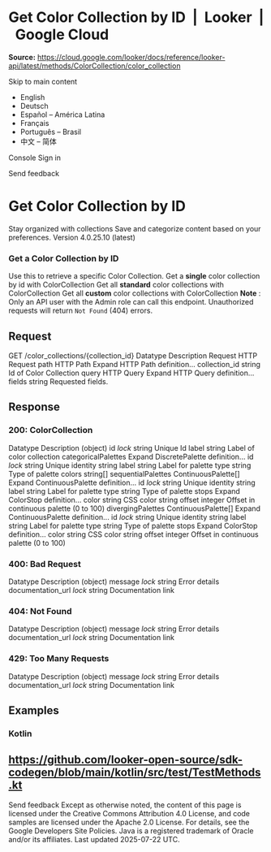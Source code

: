 # Get Color Collection by ID  |  Looker  |  Google Cloud

**Source:** https://cloud.google.com/looker/docs/reference/looker-api/latest/methods/ColorCollection/color_collection

Skip to main content 


  * English
  * Deutsch
  * Español – América Latina
  * Français
  * Português – Brasil
  * 中文 – 简体

Console  Sign in


Send feedback 
#  Get Color Collection by ID
Stay organized with collections  Save and categorize content based on your preferences. 
Version 4.0.25.10 (latest) 
### Get a Color Collection by ID
Use this to retrieve a specific Color Collection. Get a **single** color collection by id with ColorCollection
Get all **standard** color collections with ColorCollection
Get all **custom** color collections with ColorCollection
**Note** : Only an API user with the Admin role can call this endpoint. Unauthorized requests will return `Not Found` (404) errors.
## Request
GET /color_collections/{collection_id} 
Datatype
Description
Request
HTTP Request 
path
HTTP Path 
Expand HTTP Path definition... 
collection_id
string 
Id of Color Collection
query
HTTP Query 
Expand HTTP Query definition... 
fields
string 
Requested fields.
## Response
### 200: ColorCollection
Datatype
Description
(object)
id
_lock_
string 
Unique Id
label
string 
Label of color collection
categoricalPalettes
Expand DiscretePalette definition... 
id
_lock_
string 
Unique identity string
label
string 
Label for palette
type
string 
Type of palette
colors
string[] 
sequentialPalettes
ContinuousPalette[] 
Expand ContinuousPalette definition... 
id
_lock_
string 
Unique identity string
label
string 
Label for palette
type
string 
Type of palette
stops
Expand ColorStop definition... 
color
string 
CSS color string
offset
integer 
Offset in continuous palette (0 to 100)
divergingPalettes
ContinuousPalette[] 
Expand ContinuousPalette definition... 
id
_lock_
string 
Unique identity string
label
string 
Label for palette
type
string 
Type of palette
stops
Expand ColorStop definition... 
color
string 
CSS color string
offset
integer 
Offset in continuous palette (0 to 100)
### 400: Bad Request
Datatype
Description
(object)
message
_lock_
string 
Error details
documentation_url
_lock_
string 
Documentation link
### 404: Not Found
Datatype
Description
(object)
message
_lock_
string 
Error details
documentation_url
_lock_
string 
Documentation link
### 429: Too Many Requests
Datatype
Description
(object)
message
_lock_
string 
Error details
documentation_url
_lock_
string 
Documentation link
## Examples
### Kotlin
https://github.com/looker-open-source/sdk-codegen/blob/main/kotlin/src/test/TestMethods.kt   
---  
Send feedback 
Except as otherwise noted, the content of this page is licensed under the Creative Commons Attribution 4.0 License, and code samples are licensed under the Apache 2.0 License. For details, see the Google Developers Site Policies. Java is a registered trademark of Oracle and/or its affiliates.
Last updated 2025-07-22 UTC.


